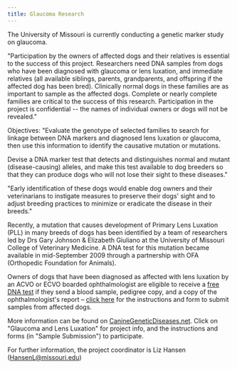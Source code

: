 ```yaml
---
title: Glaucoma Research
---
```


The University of Missouri is currently conducting a genetic marker study on glaucoma.

"Participation by the owners of affected dogs and their relatives is essential to the success of this project. Researchers need DNA samples from dogs who have been diagnosed with glaucoma or lens luxation, and immediate relatives (all available siblings, parents, grandparents, and offspring if the affected dog has been bred). Clinically normal dogs in these families are as important to sample as the affected dogs. Complete or nearly complete families are critical to the success of this research. Participation in the project is confidential -- the names of individual owners or dogs will not be revealed."

Objectives: "Evaluate the genotype of selected families to search for linkage between DNA markers and diagnosed lens luxation or glaucoma, then use this information to identify the causative mutation or mutations.

Devise a DNA marker test that detects and distinguishes normal and mutant (disease-causing) alleles, and make this test available to dog breeders so that they can produce dogs who will not lose their sight to these diseases."

"Early identification of these dogs would enable dog owners and their veterinarians to instigate measures to preserve their dogs' sight and to adjust breeding practices to minimize or eradicate the disease in their breeds."

Recently, a mutation that causes development of Primary Lens Luxation (PLL) in many breeds of dogs has been identified by a team of researchers led by Drs Gary Johnson & Elizabeth Giuliano at the University of Missouri College of Veterinary Medicine. A DNA test for this mutation became available in mid-September 2009 through a partnership with OFA (Orthopedic Foundation for Animals).

Owners of dogs that have been diagnosed as affected with lens luxation by an ACVO or ECVO boarded ophthalmologist are eligible to receive a [free DNA test](http://www.caninegeneticdiseases.net/GLX/PLLancmt.htm) if they send a blood sample, pedigree copy, and a copy of the ophthalmologist's report – [click here](http://www.caninegeneticdiseases.net/GLX/GLXsample.pdf) for the instructions and form to submit samples from affected dogs.

More information can be found on [CanineGeneticDiseases.net](http://www.caninegeneticdiseases.net/).
Click on "Glaucoma and Lens Luxation" for project info, and the instructions and forms (in "Sample Submission") to participate.

 For further information, the project coordinator is Liz Hansen ([HansenL@missouri.edu](mailto:HansenL@missouri.edu))
